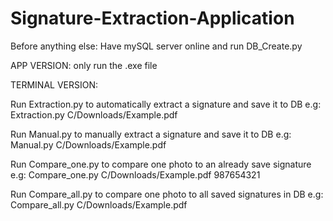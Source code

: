 # Signature-Extraction-Application

Before anything else: Have mySQL server online and run DB_Create.py

APP VERSION: only run the .exe file

TERMINAL VERSION: 

Run Extraction.py to automatically extract a signature and save it to DB
e.g: Extraction.py C/Downloads/Example.pdf

Run Manual.py to manually extract a signature and save it to DB
e.g: Manual.py C/Downloads/Example.pdf

Run Compare_one.py to compare one photo to an already save signature
e.g: Compare_one.py C/Downloads/Example.pdf 987654321

Run Compare_all.py to compare one photo to all saved signatures in DB
e.g: Compare_all.py C/Downloads/Example.pdf
